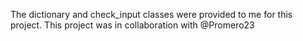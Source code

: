 The dictionary and check_input classes were provided to me for this project. This project was in collaboration with @Promero23
